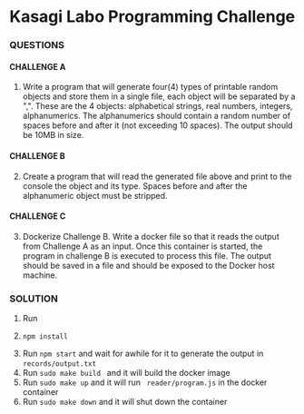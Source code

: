 Kasagi Labo Programming Challenge
=================================

### QUESTIONS
#### CHALLENGE A
1. Write a program that will generate four(4) types of printable random
objects and store them in a single file, each object will be separated by
a ",".  These are the 4 objects: alphabetical strings, real numbers,
integers, alphanumerics. The alphanumerics should contain a random
number of spaces before and after it (not exceeding 10 spaces).
The output should be 10MB in size.

#### CHALLENGE B
2. Create a program that will read the generated file above and print to
the console the object and its type. Spaces before and after the
alphanumeric object must be stripped.

#### CHALLENGE C
3. Dockerize Challenge B. Write a docker file so that it reads the output
from Challenge A as an input. Once this container is started, the program
in challenge B is executed to process this file. The output should be saved
in a file and should be exposed to the Docker host machine.


### SOLUTION
1. Run
2. ```
   npm install
   ```
4. Run ```npm start``` and wait for awhile for it to generate the output in ```records/output.txt```
5. Run ```sudo make build ``` and it will build the docker image 
6. Run ``` sudo make up ``` and it will run ``` reader/program.js``` in the docker container
7. Run ``` sudo make down ``` and it will shut down the container

